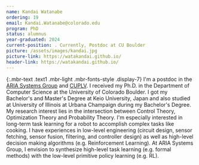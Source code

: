 ```yaml
---
name: Kandai Watanabe
ordering: 19 
email: Kandai.Watanabe@colorado.edu
program: PhD
status: alumnus
year-graduated: 2024 
current-position: . Currently, Postdoc at CU Boulder
picture: /assets/images/kandai.jpg 
picture-link: https://watakandai.github.io/ 
header-link: https://watakandai.github.io/
---
```


{:.mbr-text .text1 .mbr-light .mbr-fonts-style .display-7}
I'm a postdoc in the [ARIA Systems Group](https://ariasystems.group/index.html) and [CUPLV](https://plv.colorado.edu/). I received my Ph.D. in the Department of Computer Science at the University of Colorado Boulder. I got my Bachelor's and Master's Degree at Keio University, Japan and also studied at University of Illinois at Urbana Champaign during my Bachelor's Degree. My research interest lies in the intersection between Control Theory, Optimization Theory and Probability Theory. I'm especially interested in long-term task learning for a robot to accomplish complex tasks like cooking. I have experiences in low-level engineering (circuit design, sensor fetching, sensor fusion, filtering, and controller design) as well as high-level decision making algorithms (e.g. Reinforcement Learning). At ARIA Systems Group, I envision to synthesize high-level task learning (e.g. formal methods) with the low-level primitive policy learning (e.g. RL).